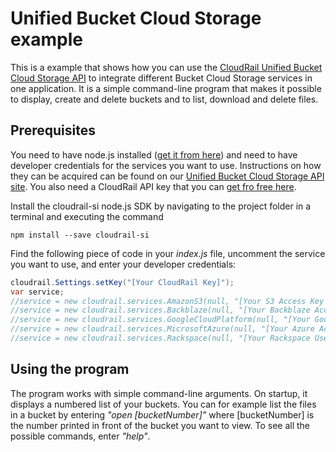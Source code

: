 # Unified Bucket Cloud Storage example

This is a example that shows how you can use the [CloudRail Unified Bucket Cloud Storage API](https://cloudrail.com/integrations/interfaces/BusinessCloudStorage;platformId=Nodejs) to integrate different Bucket Cloud Storage services in one application. It is a simple command-line program that makes it possible to display, create and delete buckets and to list, download and delete files.

## Prerequisites

You need to have node.js installed ([get it from here](http://nodejs.org/)) and need to have developer credentials for the services you want to use. Instructions on how they can be acquired can be found on our [Unified Bucket Cloud Storage API site](https://cloudrail.com/integrations/interfaces/BusinessCloudStorage;platformId=Nodejs;serviceIds=AmazonS3%2CBackblaze%2CGoogleCloudPlatform%2CMicrosoftAzure%2CRackspace). You also need a CloudRail API key that you can [get fro free here](https://cloudrail.com/signup).

Install the cloudrail-si node.js SDK by navigating to the project folder in a terminal and executing the command

```
npm install --save cloudrail-si
```

Find the following piece of code in your *index.js* file, uncomment the service you want to use, and enter your developer credentials:


```java
cloudrail.Settings.setKey("[Your CloudRail Key]");
var service;
//service = new cloudrail.services.AmazonS3(null, "[Your S3 Access Key ID]", "[Your S3 Secret Access Key]", "[Your AWS region]");
//service = new cloudrail.services.Backblaze(null, "[Your Backblaze Account ID]", "[Your Backblaze App Key]");
//service = new cloudrail.services.GoogleCloudPlatform(null, "[Your Google Client Email]", "[Your Google Private Key]", "[Your Google Project ID]");
//service = new cloudrail.services.MicrosoftAzure(null, "[Your Azure Account Name]", "[Your Azure Access Key]");
//service = new cloudrail.services.Rackspace(null, "[Your Rackspace User Name]", "[Your Rackspace API Key]", "[Your Rackspace Region]");

```

## Using the program

The program works with simple command-line arguments. On startup, it displays a numbered list of your buckets. You can for example list the files in a bucket by entering *"open [bucketNumber]"* where [bucketNumber] is the number printed in front of the bucket you want to view. To see all the possible commands, enter *"help"*.